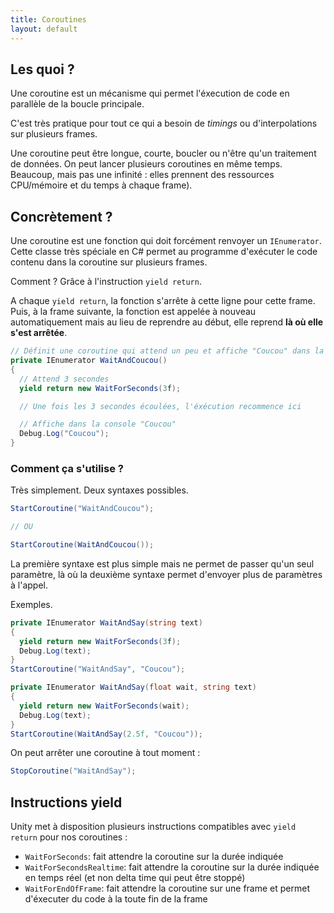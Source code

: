 ```yaml
---
title: Coroutines
layout: default
---
```


## Les quoi ?

Une coroutine est un mécanisme qui permet l'éxecution de code en parallèle de la boucle principale.

C'est très pratique pour tout ce qui a besoin de *timings* ou d'interpolations sur plusieurs frames.

Une coroutine peut être longue, courte, boucler ou n'être qu'un traitement de données. On peut lancer plusieurs coroutines en même temps. Beaucoup, mais pas une infinité : elles prennent des ressources CPU/mémoire et du temps à chaque frame).

## Concrètement ?

Une coroutine est une fonction qui doit forcément renvoyer un `IEnumerator`. Cette classe très spéciale en C# permet au programme d'exécuter le code contenu dans la coroutine sur plusieurs frames.

Comment ? Grâce à l'instruction `yield return`.

A chaque `yield return`, la fonction s'arrête à cette ligne pour cette frame. Puis, à la frame suivante, la fonction est appelée à nouveau automatiquement mais au lieu de reprendre au début, elle reprend **là où elle s'est arrêtée**.

```csharp
// Définit une coroutine qui attend un peu et affiche "Coucou" dans la console
private IEnumerator WaitAndCoucou()
{
  // Attend 3 secondes
  yield return new WaitForSeconds(3f);

  // Une fois les 3 secondes écoulées, l'éxécution recommence ici

  // Affiche dans la console "Coucou"
  Debug.Log("Coucou");
}
```

### Comment ça s'utilise ?

Très simplement. Deux syntaxes possibles.

```csharp
StartCoroutine("WaitAndCoucou");

// OU

StartCoroutine(WaitAndCoucou());
```

La première syntaxe est plus simple mais ne permet de passer qu'un seul paramètre, là où la deuxième syntaxe permet d'envoyer plus de paramètres à l'appel.

Exemples.

```csharp
private IEnumerator WaitAndSay(string text)
{
  yield return new WaitForSeconds(3f);
  Debug.Log(text);
}
StartCoroutine("WaitAndSay", "Coucou");
```

```csharp
private IEnumerator WaitAndSay(float wait, string text)
{
  yield return new WaitForSeconds(wait);
  Debug.Log(text);
}
StartCoroutine(WaitAndSay(2.5f, "Coucou"));
```

On peut arrêter une coroutine à tout moment :

```csharp
StopCoroutine("WaitAndSay");
```

## Instructions yield

Unity met à disposition plusieurs instructions compatibles avec `yield return` pour nos coroutines :

- `WaitForSeconds`: fait attendre la coroutine sur la durée indiquée
- `WaitForSecondsRealtime`: fait attendre la coroutine sur la durée indiquée en temps réel (et non delta time qui peut être stoppé)
- `WaitForEndOfFrame`: fait attendre la coroutine sur une frame et permet d'éxecuter du code à la toute fin de la frame
